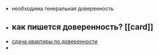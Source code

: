 - необходима генеральная доверенность
- как пишется доверенность? [[card]]
	-
- [сдача квартиры по доверенности](https://realty.ya.ru/amp/journal/post/sdacha-kvartiry-po-doverennosti/)
-